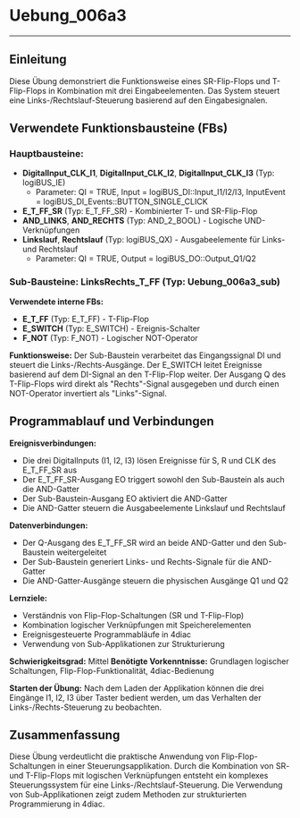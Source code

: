 # Uebung_006a3

* * * * * * * * * *

## Einleitung
Diese Übung demonstriert die Funktionsweise eines SR-Flip-Flops und T-Flip-Flops in Kombination mit drei Eingabeelementen. Das System steuert eine Links-/Rechtslauf-Steuerung basierend auf den Eingabesignalen.

## Verwendete Funktionsbausteine (FBs)

### Hauptbausteine:
- **DigitalInput_CLK_I1**, **DigitalInput_CLK_I2**, **DigitalInput_CLK_I3** (Typ: logiBUS_IE)
  - Parameter: QI = TRUE, Input = logiBUS_DI::Input_I1/I2/I3, InputEvent = logiBUS_DI_Events::BUTTON_SINGLE_CLICK
- **E_T_FF_SR** (Typ: E_T_FF_SR) - Kombinierter T- und SR-Flip-Flop
- **AND_LINKS**, **AND_RECHTS** (Typ: AND_2_BOOL) - Logische UND-Verknüpfungen
- **Linkslauf**, **Rechtslauf** (Typ: logiBUS_QX) - Ausgabeelemente für Links- und Rechtslauf
  - Parameter: QI = TRUE, Output = logiBUS_DO::Output_Q1/Q2

### Sub-Bausteine: LinksRechts_T_FF (Typ: Uebung_006a3_sub)

**Verwendete interne FBs:**
- **E_T_FF** (Typ: E_T_FF) - T-Flip-Flop
- **E_SWITCH** (Typ: E_SWITCH) - Ereignis-Schalter
- **F_NOT** (Typ: F_NOT) - Logischer NOT-Operator

**Funktionsweise:**
Der Sub-Baustein verarbeitet das Eingangssignal DI und steuert die Links-/Rechts-Ausgänge. Der E_SWITCH leitet Ereignisse basierend auf dem DI-Signal an den T-Flip-Flop weiter. Der Ausgang Q des T-Flip-Flops wird direkt als "Rechts"-Signal ausgegeben und durch einen NOT-Operator invertiert als "Links"-Signal.

## Programmablauf und Verbindungen

**Ereignisverbindungen:**
- Die drei DigitalInputs (I1, I2, I3) lösen Ereignisse für S, R und CLK des E_T_FF_SR aus
- Der E_T_FF_SR-Ausgang EO triggert sowohl den Sub-Baustein als auch die AND-Gatter
- Der Sub-Baustein-Ausgang EO aktiviert die AND-Gatter
- Die AND-Gatter steuern die Ausgabeelemente Linkslauf und Rechtslauf

**Datenverbindungen:**
- Der Q-Ausgang des E_T_FF_SR wird an beide AND-Gatter und den Sub-Baustein weitergeleitet
- Der Sub-Baustein generiert Links- und Rechts-Signale für die AND-Gatter
- Die AND-Gatter-Ausgänge steuern die physischen Ausgänge Q1 und Q2

**Lernziele:**
- Verständnis von Flip-Flop-Schaltungen (SR und T-Flip-Flop)
- Kombination logischer Verknüpfungen mit Speicherelementen
- Ereignisgesteuerte Programmabläufe in 4diac
- Verwendung von Sub-Applikationen zur Strukturierung

**Schwierigkeitsgrad:** Mittel
**Benötigte Vorkenntnisse:** Grundlagen logischer Schaltungen, Flip-Flop-Funktionalität, 4diac-Bedienung

**Starten der Übung:** Nach dem Laden der Applikation können die drei Eingänge I1, I2, I3 über Taster bedient werden, um das Verhalten der Links-/Rechts-Steuerung zu beobachten.

## Zusammenfassung
Diese Übung verdeutlicht die praktische Anwendung von Flip-Flop-Schaltungen in einer Steuerungsapplikation. Durch die Kombination von SR- und T-Flip-Flops mit logischen Verknüpfungen entsteht ein komplexes Steuerungssystem für eine Links-/Rechtslauf-Steuerung. Die Verwendung von Sub-Applikationen zeigt zudem Methoden zur strukturierten Programmierung in 4diac.
